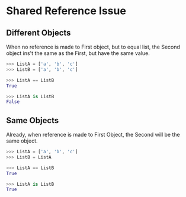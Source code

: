 # Shared Reference Issue

## Different Objects
When no reference is made to First object, but to equal list, the Second object ins't the same as the First, but have the same value.
```py
>>> ListA = ['a', 'b', 'c']
>>> ListB = ['a', 'b', 'c']

>>> ListA == ListB
True

>>> ListA is ListB
False
```

## Same Objects
Already, when reference is made to First Object, the Second will be the same object.
```py
>>> ListA = ['a', 'b', 'c']
>>> ListB = ListA

>>> ListA == ListB
True

>>> ListA is ListB
True
```